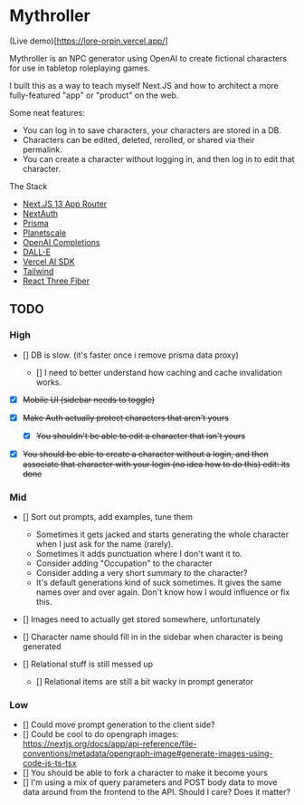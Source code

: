# Mythroller

(Live demo)[https://lore-orpin.vercel.app/]

Mythroller is an NPC generator using OpenAI to create fictional characters for
use in tabletop roleplaying games.

I built this as a way to teach myself Next.JS and how to architect a more
fully-featured "app" or "product" on the web.

Some neat features:

- You can log in to save characters, your characters are stored in a DB.
- Characters can be edited, deleted, rerolled, or shared via their permalink.
- You can create a character without logging in, and then log in to edit that
  character.

The Stack

- [Next.JS 13 App Router](https://nextjs.org/docs/app)
- [NextAuth](https://next-auth.js.org/)
- [Prisma](https://www.prisma.io/docs)
- [Planetscale](https://planetscale.com/)
- [OpenAI Completions](https://platform.openai.com/docs/api-reference/completions)
- [DALL-E](https://platform.openai.com/docs/api-reference/images)
- [Vercel AI SDK](https://sdk.vercel.ai/docs)
- [Tailwind](https://tailwindcss.com/docs/installation)
- [React Three Fiber](https://docs.pmnd.rs/react-three-fiber/getting-started/introduction)

## TODO

### High

- [] DB is slow. (it's faster once i remove prisma data proxy)

  - [] I need to better understand how caching and cache invalidation works.

- [x] ~~Mobile UI (sidebar needs to toggle)~~
- [x] ~~Make Auth actually protect characters that aren't yours~~

  - [x] ~~You shouldn't be able to edit a character that isn't yours~~

- [x] ~~You should be able to create a character without a login, and then associate
      that character with your login (no idea how to do this) edit: its done~~

### Mid

- [] Sort out prompts, add examples, tune them

  - Sometimes it gets jacked and starts generating the whole character when
    I just ask for the name (rarely).
  - Sometimes it adds punctuation where I don't want it to.
  - Consider adding "Occupation" to the character
  - Consider adding a very short summary to the character?
  - It's default generations kind of suck sometimes. It gives the same names
    over and over again. Don't know how I would influence or fix this.

- [] Images need to actually get stored somewhere, unfortunately
- [] Character name should fill in in the sidebar when character is being generated

- [] Relational stuff is still messed up
  - [] Relational items are still a bit wacky in prompt generator

### Low

- [] Could move prompt generation to the client side?
- [] Could be cool to do opengraph images:
  https://nextjs.org/docs/app/api-reference/file-conventions/metadata/opengraph-image#generate-images-using-code-js-ts-tsx
- [] You should be able to fork a character to make it become yours
- [] I'm using a mix of query parameters and POST body data to move data around from
  the frontend to the API. Should I care? Does it matter?
